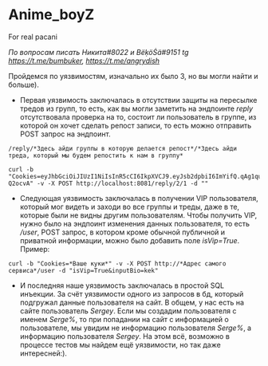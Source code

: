 # Anime_boyZ
For real pacani

*По вопросам писать Никита#8022 и BëḳöṠä#9151*
*tg https://t.me/bumbuker, https://t.me/angrydish*

Пройдемся по уязвимостям, изначально их было 3, но вы могли найти и больше).

 + Первая уязвимость заключалась в отсутствии защиты на пересылке тредов из групп, то есть, как вы могли заметить на эндпоинте *reply* отсутствовала проверка на то, состоит ли пользователь в группе, из которой он хочет сделать репост записи, то есть можно отправить POST запрос на эндпоинт. 

```
/reply/*Здесь айди группы в которую делается репост*/*Здесь айди треда, который мы будем репостить к нам в группу*

curl -b "Cookies=eyJhbGciOiJIUzI1NiIsInR5cCI6IkpXVCJ9.eyJsb2dpbiI6ImYifQ.qAg1quQ9ElCS3QF_WI9UEY1GKLTcNtDHVl7o-Q2ocvA" -v -X POST http://localhost:8081/reply/2/1 -d ""
```
 + Cледующая уязвимость заключалась в получении VIP пользователя, который мог видеть и заходи во все группы и треды, даже в те, которые были не видны другим пользователям. Чтобы получить VIP, нужно было на эндпоинт изменения данных пользователя, то есть */user*, POST запрос, в котором кроме обычной публичной и приватной информации, можно было добавить поле *isVip=True*. Пример:
```
curl -b "Cookies=*Ваше куки*" -v -X POST http://*Адрес самого сервиса*/user -d "isVip=True&inputBio=kek"
```
 + И последняя наше уязвимость заключалась в простой SQL инъекции. За счёт уязвимости одного из запросов в бд, который подгружал данные пользователя на сайт. В общем, у нас есть на сайте пользователь *Sergey*. Если мы создадим пользователя с именем  *Serge%*, то при попадании на сайт с информацией о пользователе, мы увидим не информацию пользователя *Serge%*, а информацию пользователя *Sergey*. На этом всё, возможно в процессе тестов мы найдем ещё уязвимости, но так даже интересней:).
